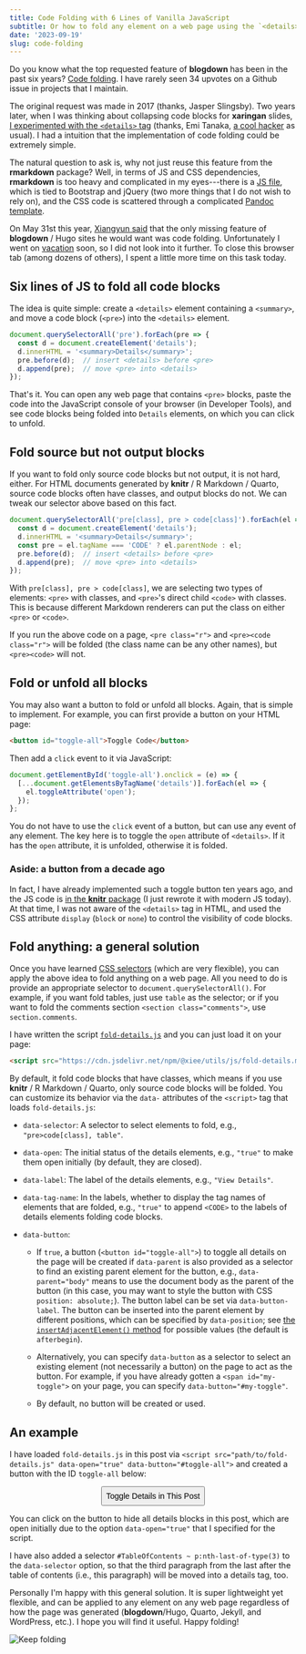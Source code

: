 ```yaml
---
title: Code Folding with 6 Lines of Vanilla JavaScript
subtitle: Or how to fold any element on a web page using the `<details>` tag
date: '2023-09-19'
slug: code-folding
---
```


Do you know what the top requested feature of **blogdown** has been in the past
six years? [Code folding](https://github.com/rstudio/blogdown/issues/214). I
have rarely seen 34 upvotes on a Github issue in projects that I maintain.

The original request was made in 2017 (thanks, Jasper Slingsby). Two years
later, when I was thinking about collapsing code blocks for **xaringan** slides,
[I experimented with the `<details>`
tag](https://github.com/yihui/xaringan/issues/219) (thanks, Emi Tanaka, [a cool
hacker](/en/2018/07/emi-tanaka/) as usual). I had a intuition that the
implementation of code folding could be extremely simple.

The natural question to ask is, why not just reuse this feature from the
**rmarkdown** package? Well, in terms of JS and CSS dependencies, **rmarkdown**
is too heavy and complicated in my eyes---there is a [JS
file](https://github.com/rstudio/rmarkdown/blob/main/inst/rmd/h/navigation-1.1/codefolding.js),
which is tied to Bootstrap and jQuery (two more things that I do not wish to
rely on), and the CSS code is scattered through a complicated [Pandoc
template](https://github.com/rstudio/rmarkdown/blob/main/inst/rmd/h/default.html).

On May 31st this year, [Xiangyun said](https://d.cosx.org/d/424459/13) that the
only missing feature of **blogdown** / Hugo sites he would want was code
folding. Unfortunately I went on [vacation](/en/2023/06/on-vacation/) soon, so I
did not look into it further. To close this browser tab (among dozens of
others), I spent a little more time on this task today.

## Six lines of JS to fold all code blocks

The idea is quite simple: create a `<details>` element containing a `<summary>`,
and move a code block (`<pre>`) into the `<details>` element.

``` js
document.querySelectorAll('pre').forEach(pre => {
  const d = document.createElement('details');
  d.innerHTML = '<summary>Details</summary>';
  pre.before(d);  // insert <details> before <pre>
  d.append(pre);  // move <pre> into <details>
});
```

That's it. You can open any web page that contains `<pre>` blocks, paste the
code into the JavaScript console of your browser (in Developer Tools), and see
code blocks being folded into `Details` elements, on which you can click to
unfold.

## Fold source but not output blocks

If you want to fold only source code blocks but not output, it is not hard,
either. For HTML documents generated by **knitr** / R Markdown / Quarto, source
code blocks often have classes, and output blocks do not. We can tweak our
selector above based on this fact.

``` js
document.querySelectorAll('pre[class], pre > code[class]').forEach(el => {
  const d = document.createElement('details');
  d.innerHTML = '<summary>Details</summary>';
  const pre = el.tagName === 'CODE' ? el.parentNode : el;
  pre.before(d);  // insert <details> before <pre>
  d.append(pre);  // move <pre> into <details>
});
```

With `pre[class], pre > code[class]`, we are selecting two types of elements:
`<pre>` with classes, and `<pre>`'s direct child `<code>` with classes. This is
because different Markdown renderers can put the class on either `<pre>` or
`<code>`.

If you run the above code on a page, `<pre class="r">` and
`<pre><code class="r">` will be folded (the class name can be any other names),
but `<pre><code>` will not.

## Fold or unfold all blocks

You may also want a button to fold or unfold all blocks. Again, that is simple
to implement. For example, you can first provide a button on your HTML page:

``` html
<button id="toggle-all">Toggle Code</button>
```

Then add a `click` event to it via JavaScript:

``` js
document.getElementById('toggle-all').onclick = (e) => {
  [...document.getElementsByTagName('details')].forEach(el => {
    el.toggleAttribute('open');
  });
};
```

You do not have to use the `click` event of a button, but can use any event of
any element. The key here is to toggle the `open` attribute of `<details>`. If
it has the `open` attribute, it is unfolded, otherwise it is folded.

### Aside: a button from a decade ago

In fact, I have already implemented such a toggle button ten years ago, and the
JS code is [in the **knitr**
package](https://github.com/yihui/knitr/blob/master/inst/misc/toggleR.js) (I
just rewrote it with modern JS today). At that time, I was not aware of the
`<details>` tag in HTML, and used the CSS attribute `display` (`block` or
`none`) to control the visibility of code blocks.

## Fold anything: a general solution

Once you have learned [CSS
selectors](https://www.w3schools.com/cssref/css_selectors.php) (which are very
flexible), you can apply the above idea to fold anything on a web page. All you
need to do is provide an appropriate selector to `document.querySelectorAll()`.
For example, if you want fold tables, just use `table` as the selector; or if
you want to fold the comments section `<section class="comments">`, use
`section.comments`.

I have written the script
[`fold-details.js`](https://github.com/yihui/misc.js/blob/main/js/fold-details.js)
and you can just load it on your page:

``` html
<script src="https://cdn.jsdelivr.net/npm/@xiee/utils/js/fold-details.min.js" defer></script>
```

By default, it fold code blocks that have classes, which means if you use
**knitr** / R Markdown / Quarto, only source code blocks will be folded. You can
customize its behavior via the `data-` attributes of the `<script>` tag that
loads `fold-details.js`:

-   `data-selector`: A selector to select elements to fold, e.g.,
    `"pre>code[class], table"`.

-   `data-open`: The initial status of the details elements, e.g., `"true"` to
    make them open initially (by default, they are closed).

-   `data-label`: The label of the details elements, e.g., `"View Details"`.

-   `data-tag-name`: In the labels, whether to display the tag names of elements
    that are folded, e.g., `"true"` to append `<CODE>` to the labels of details
    elements folding code blocks.

-   `data-button`:

    -   If `true`, a button (`<button id="toggle-all">`) to toggle all details
        on the page will be created if `data-parent` is also provided as a
        selector to find an existing parent element for the button, e.g.,
        `data-parent="body"` means to use the document body as the parent of the
        button (in this case, you may want to style the button with CSS
        `position: absolute;`). The button label can be set via
        `data-button-label`. The button can be inserted into the parent element
        by different positions, which can be specified by `data-position`; see
        [the `insertAdjacentElement()`
        method](https://developer.mozilla.org/en-US/docs/Web/API/Element/insertAdjacentElement)
        for possible values (the default is `afterbegin`).

    -   Alternatively, you can specify `data-button` as a selector to select an
        existing element (not necessarily a button) on the page to act as the
        button. For example, if you have already gotten a
        `<span id="my-toggle">` on your page, you can specify
        `data-button="#my-toggle"`.

    -   By default, no button will be created or used.

## An example

I have loaded `fold-details.js` in this post via
`<script src="path/to/fold-details.js" data-open="true" data-button="#toggle-all">`
and created a button with the ID `toggle-all` below:

<script src="https://cdn.jsdelivr.net/npm/@xiee/utils/js/fold-details.min.js" data-open="true" data-button="#toggle-all" data-selector="pre>code[class],#TableOfContents~p:nth-last-of-type(3)" defer></script>

<p><button id="toggle-all">Toggle Details in This Post</button></p>

<style type="text/css">
#toggle-all {
  font-size: 1em;
  padding: .5em;
  margin: auto;
  display: block;
}
summary {
  font-style: italic;
  border-bottom: 1px solid var(--border-color);
}
details:last-of-type {
  border: 1px solid var(--border-color);
  padding: 1em;
  background-color: lightyellow;
}
</style>

You can click on the button to hide all details blocks in this post, which are
open initially due to the option `data-open="true"` that I specified for the
script.

I have also added a selector `#TableOfContents ~ p:nth-last-of-type(3)` to the
`data-selector` option, so that the third paragraph from the last after the
table of contents (i.e., this paragraph) will be moved into a details tag, too.

Personally I'm happy with this general solution. It is super lightweight yet
flexible, and can be applied to any element on any web page regardless of how
the page was generated (**blogdown**/Hugo, Quarto, Jekyll, and WordPress, etc.).
I hope you will find it useful. Happy folding!

![Keep folding](https://slides.yihui.org/gif/annoying-paper.gif)
